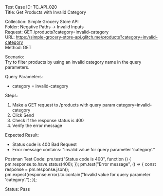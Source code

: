 Test Case ID: TC_API_020  
Title: Get Products with Invalid Category

Collection: Simple Grocery Store API  
Folder: Negative Paths → Invalid Inputs  
Request: GET /products?category=invalid-category  
URL: https://simple-grocery-store-api.glitch.me/products?category=invalid-category  
Method: GET

Scenario:  
Try to filter products by using an invalid category name in the query parameters.

Query Parameters:
- category = invalid-category

Steps:  
1. Make a GET request to /products with query param category=invalid-category  
2. Click Send  
3. Check if the response status is 400  
4. Verify the error message

Expected Result:  
- Status code is 400 Bad Request  
- Error message contains: "Invalid value for query parameter 'category'."

Postman Test Code:
pm.test("Status code is 400", function () {
    pm.response.to.have.status(400);
});
pm.test("Error message", () => {
    const response = pm.response.json();
    pm.expect(response.error).to.contain("Invalid value for query parameter 'category'.");
});

Status: Pass
